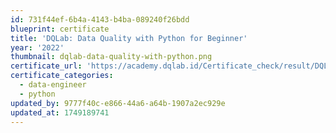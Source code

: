 ```yaml
---
id: 731f44ef-6b4a-4143-b4ba-089240f26bdd
blueprint: certificate
title: 'DQLab: Data Quality with Python for Beginner'
year: '2022'
thumbnail: dqlab-data-quality-with-python.png
certificate_url: 'https://academy.dqlab.id/Certificate_check/result/DQLABDVIZ2OCDGHA/NONTRACK'
certificate_categories:
  - data-engineer
  - python
updated_by: 9777f40c-e866-44a6-a64b-1907a2ec929e
updated_at: 1749189741
---
```

